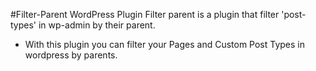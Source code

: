 #Filter-Parent WordPress Plugin
Filter parent is a plugin that filter 'post-types' in wp-admin by their parent.

* With this plugin you can filter your Pages and Custom Post Types in wordpress by parents.
